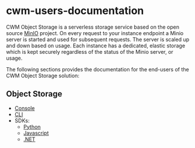 # cwm-users-documentation

CWM Object Storage is a serverless storage service based on the open source [MinIO](https://min.io/) project.
On every request to your instance endpoint a Minio server is started and used for subsequent requests.
The server is scaled up and down based on usage. Each instance has a dedicated, elastic storage which 
is kept securely regardless of the status of the Minio server, or usage.

The following sections provides the documentation for the end-users of the CWM
Object Storage solution:

## Object Storage

- [Console](objectstorage/console.md)
- [CLI](objectstorage/cli.md)
- SDKs:
  - [Python](objectstorage/sdk-python.md)
  - [Javascript](objectstorage/sdk-javascript.md)
  - [.NET](objectstorage/sdk-dotnet.md)
